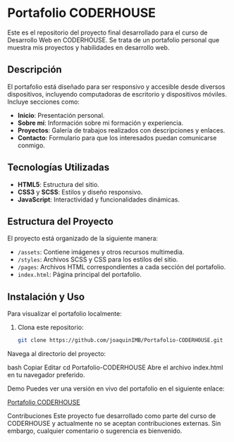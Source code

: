 # Portafolio CODERHOUSE

Este es el repositorio del proyecto final desarrollado para el curso de Desarrollo Web en CODERHOUSE. Se trata de un portafolio personal que muestra mis proyectos y habilidades en desarrollo web.

## Descripción

El portafolio está diseñado para ser responsivo y accesible desde diversos dispositivos, incluyendo computadoras de escritorio y dispositivos móviles. Incluye secciones como:

- **Inicio**: Presentación personal.
- **Sobre mí**: Información sobre mi formación y experiencia.
- **Proyectos**: Galería de trabajos realizados con descripciones y enlaces.
- **Contacto**: Formulario para que los interesados puedan comunicarse conmigo.

## Tecnologías Utilizadas

- **HTML5**: Estructura del sitio.
- **CSS3** y **SCSS**: Estilos y diseño responsivo.
- **JavaScript**: Interactividad y funcionalidades dinámicas.

## Estructura del Proyecto

El proyecto está organizado de la siguiente manera:

- `/assets`: Contiene imágenes y otros recursos multimedia.
- `/styles`: Archivos SCSS y CSS para los estilos del sitio.
- `/pages`: Archivos HTML correspondientes a cada sección del portafolio.
- `index.html`: Página principal del portafolio.

## Instalación y Uso

Para visualizar el portafolio localmente:

1. Clona este repositorio:

   ```bash
   git clone https://github.com/joaquinIMB/Portafolio-CODERHOUSE.git
Navega al directorio del proyecto:

bash
Copiar
Editar
cd Portafolio-CODERHOUSE
Abre el archivo index.html en tu navegador preferido.

Demo
Puedes ver una versión en vivo del portafolio en el siguiente enlace:

[Portafolio CODERHOUSE](https://proyectofinaljoaquinimbriago.netlify.app/)

Contribuciones
Este proyecto fue desarrollado como parte del curso de CODERHOUSE y actualmente no se aceptan contribuciones externas. Sin embargo, cualquier comentario o sugerencia es bienvenido.
